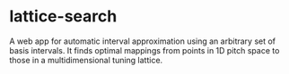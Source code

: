 # lattice-search
A web app for automatic interval approximation using an arbitrary set of basis intervals. It finds optimal mappings from points in 1D pitch space to those in a multidimensional tuning lattice.

